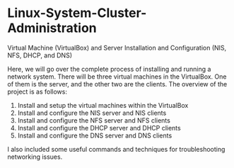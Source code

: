 # Linux-System-Cluster-Administration
Virtual Machine (VirtualBox) and Server Installation and Configuration (NIS, NFS, DHCP, and DNS)

Here, we will go over the complete process of installing and running a network system.
There will be three virtual machines in the VirtualBox. One of them is the server, and the other two are the clients.
The overview of the project is as follows:

1. Install and setup the virtual machines within the VirtualBox
2. Install and configure the NIS server and NIS clients
3. Install and configure the NFS server and NFS clients
4. Install and configure the DHCP server and DHCP clients
5. Install and configure the DNS server and DNS clients

I also included some useful commands and techniques for troubleshooting networking issues.
